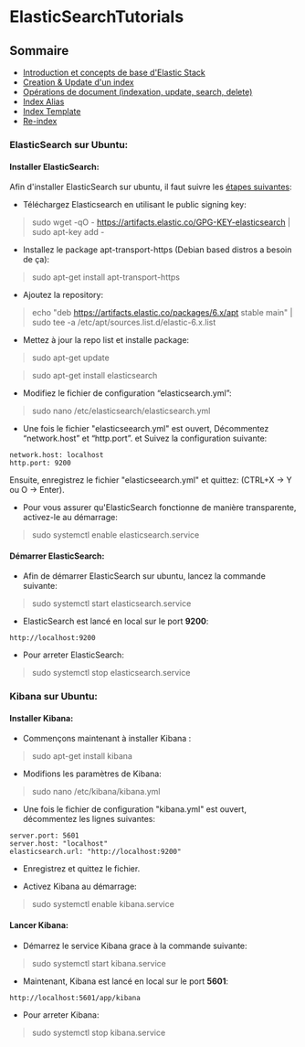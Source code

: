 # ElasticSearchTutorials
## Sommaire
* [Introduction et concepts de base d'Elastic Stack](https://github.com/HeithemLejmi/ElasticSearchTutorials/blob/feat/create_index_docs/Introduction_to_ES.md)
* [Creation & Update d'un index](https://github.com/HeithemLejmi/ElasticSearchTutorials/blob/feat/create_index_docs/Creation_of_index.md)
* [Opérations de document (indexation, update, search, delete)](https://github.com/HeithemLejmi/ElasticSearchTutorials/blob/feat/create_index_docs/Operations_doc.md)
* [Index Alias](https://github.com/HeithemLejmi/ElasticSearchTutorials/blob/feat/create_index_docs/Operations_index-alias.md)
* [Index Template](https://github.com/HeithemLejmi/ElasticSearchTutorials/blob/feat/create_index_docs/Operations_index-template.md)
* [Re-index](https://github.com/HeithemLejmi/ElasticSearchTutorials/blob/feat/create_index_docs/Operations_re-index.md)

### ElasticSearch sur Ubuntu:
#### Installer ElasticSearch:
Afin d'installer ElasticSearch sur ubuntu, il faut suivre les [étapes suivantes](https://www.fosslinux.com/6084/how-to-install-elk-stack-on-ubuntu-18-04.htm):

- Téléchargez Elasticsearch en utilisant le public signing key:
> sudo wget -qO - https://artifacts.elastic.co/GPG-KEY-elasticsearch | sudo apt-key add -

- Installez le package apt-transport-https (Debian based distros a besoin de ça):   

> sudo apt-get install apt-transport-https

- Ajoutez la repository:
> echo "deb https://artifacts.elastic.co/packages/6.x/apt stable main" | sudo tee -a /etc/apt/sources.list.d/elastic-6.x.list

- Mettez à jour la repo list et installe package:
> sudo apt-get update

> sudo apt-get install elasticsearch

- Modifiez le fichier de configuration “elasticsearch.yml”:

> sudo nano /etc/elasticsearch/elasticsearch.yml

- Une fois le fichier "elasticseearch.yml" est ouvert, Décommentez “network.host” et “http.port”. et Suivez la configuration suivante:
```
network.host: localhost
http.port: 9200
```
Ensuite, enregistrez le fichier "elasticseearch.yml" et quittez: (CTRL+X -> Y ou O -> Enter).

- Pour vous assurer qu'ElasticSearch fonctionne de manière transparente, activez-le au démarrage:
> sudo systemctl enable elasticsearch.service

#### Démarrer ElasticSearch:
- Afin de démarrer ElasticSearch sur ubuntu, lancez la commande suivante:
> sudo systemctl start elasticsearch.service

- ElasticSearch est lancé en local sur le port **9200**:
```
http://localhost:9200
```

- Pour arreter ElasticSearch:
> sudo systemctl stop elasticsearch.service

### Kibana sur Ubuntu:
#### Installer Kibana:
- Commençons maintenant à installer Kibana :
> sudo apt-get install kibana

- Modifions les paramètres de Kibana:
> sudo nano /etc/kibana/kibana.yml
- Une fois le fichier de configuration "kibana.yml" est ouvert, décommentez les lignes suivantes:
```
server.port: 5601
server.host: "localhost"
elasticsearch.url: "http://localhost:9200"
```
- Enregistrez et quittez le fichier.

- Activez Kibana au démarrage:
>sudo systemctl enable kibana.service

#### Lancer Kibana:
- Démarrez le service Kibana grace à la commande suivante:
>sudo systemctl start kibana.service

- Maintenant, Kibana est lancé en local sur le port **5601**:
```
http://localhost:5601/app/kibana
```

- Pour arreter Kibana:
> sudo systemctl stop kibana.service